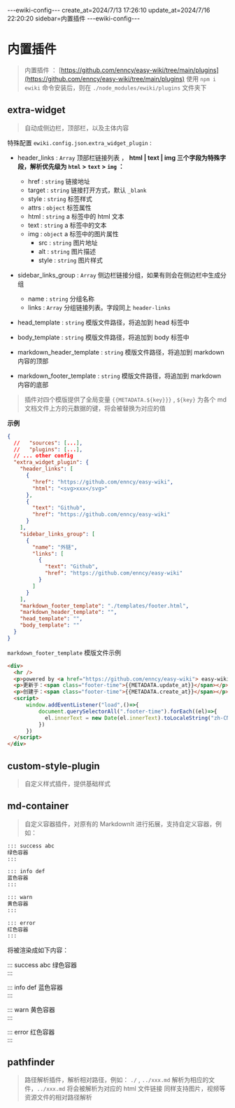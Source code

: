 ---ewiki-config---
create_at=2024/7/13 17:26:10
update_at=2024/7/16 22:20:20
sidebar=内置插件
---ewiki-config---

# 内置插件

> 内置插件 ： [https://github.com/enncy/easy-wiki/tree/main/plugins](https://github.com/enncy/easy-wiki/tree/main/plugins)
> 使用 `npm i ewiki` 命令安装后，则在 `./node_modules/ewiki/plugins` 文件夹下

## extra-widget

> 自动成侧边栏，顶部栏，以及主体内容

特殊配置 `ewiki.config.json`.`extra_widget_plugin` :

- header_links : `Array` 顶部栏链接列表 ， <b>html | text | img 三个字段为特殊字段，解析优先级为 `html` > `text` > `img` ： </b>

  - href : `string` 链接地址
  - target : `string` 链接打开方式，默认 `_blank`
  - style : `string` 标签样式
  - attrs : `object` 标签属性
  - html : `string` a 标签中的 html 文本
  - text : `string` a 标签中的文本
  - img : `object` a 标签中的图片属性
    - src : `string` 图片地址
    - alt : `string` 图片描述
    - style : `string` 图片样式

- sidebar_links_group : `Array` 侧边栏链接分组，如果有则会在侧边栏中生成分组

  - name : `string` 分组名称
  - links : `Array` 分组链接列表。字段同上 `header-links`

- head_template : `string` 模版文件路径，将追加到 head 标签中
- body_template : `string` 模版文件路径，将追加到 body 标签中
- markdown_header_template : `string` 模版文件路径，将追加到 markdown 内容的顶部
- markdown_footer_template : `string` 模版文件路径，将追加到 markdown 内容的底部

> 插件对四个模版提供了全局变量 `{{METADATA.${key}}}` , `${key}` 为各个 md 文档文件上方的元数据的键，将会被替换为对应的值

**示例**

```json
{
  //   "sources": [...],
  //   "plugins": [...],
  // ... other config
  "extra_widget_plugin": {
    "header_links": [
      {
        "href": "https://github.com/enncy/easy-wiki",
        "html": "<svg>xxx</svg>"
      },
      {
        "text": "Github",
        "href": "https://github.com/enncy/easy-wiki"
      }
    ],
    "sidebar_links_group": [
      {
        "name": "外链",
        "links": [
          {
            "text": "Github",
            "href": "https://github.com/enncy/easy-wiki"
          }
        ]
      }
    ],
    "markdown_footer_template": "./templates/footer.html",
    "markdown_header_template": "",
    "head_template": "",
    "body_template": ""
  }
}
```

`markdown_footer_template` 模版文件示例

```html
<div>
  <hr />
  <p>powered by <a href="https://github.com/enncy/easy-wiki"> easy-wiki </a></p>
  <p>更新于：<span class="footer-time">{{METADATA.update_at}}</span></p>
  <p>创建于：<span class="footer-time">{{METADATA.create_at}}</span></p>
  <script>
      window.addEventListener("load",()=>{
          document.querySelectorAll(".footer-time").forEach((el)=>{
            el.innerText = new Date(el.innerText).toLocaleString("zh-CN").replace(/\//g,'-')
          })
      })
  </script>
</div> 
```

## custom-style-plugin

> 自定义样式插件，提供基础样式

## md-container

> 自定义容器插件，对原有的 MarkdownIt 进行拓展，支持自定义容器，例如：

```md
::: success abc
绿色容器  
:::

::: info def
蓝色容器  
:::

::: warn
黄色容器  
:::

::: error
红色容器  
:::
```

将被渲染成如下内容：

::: success abc
绿色容器  
:::

::: info def
蓝色容器  
:::

::: warn
黄色容器  
:::

::: error
红色容器  
:::


## pathfinder

> 路径解析插件，解析相对路径，例如：  `./` , `../xxx.md` 解析为相应的文件，`../xxx.md` 将会被解析为对应的 html 文件链接
> 同样支持图片，视频等资源文件的相对路径解析